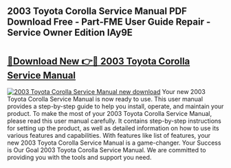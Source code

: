 ## 2003 Toyota Corolla Service Manual PDF Download Free - Part-FME User Guide Repair - Service Owner Edition IAy9E

# <h2><a href="http://bc40536.oget.top/?id=2003+Toyota+Corolla+Service+Manual">🔗Download New 👉🔴 2003 Toyota Corolla Service Manual</a></h2>

[![2003 Toyota Corolla Service Manual new download](https://i.imgur.com/5g1atiW.png)](http://bc40536.oget.top/?id=2003+Toyota+Corolla+Service+Manual)
Your new 2003 Toyota Corolla Service Manual is now ready to use. This user manual provides a step-by-step guide to help you install, operate, and maintain your product. To make the most of your 2003 Toyota Corolla Service Manual, please read this user manual carefully. It contains step-by-step instructions for setting up the product, as well as detailed information on how to use its various features and capabilities. With features like list of features, your new 2003 Toyota Corolla Service Manual is a game-changer. Your Success is Our Goal 2003 Toyota Corolla Service Manual. We are committed to providing you with the tools and support you need.
